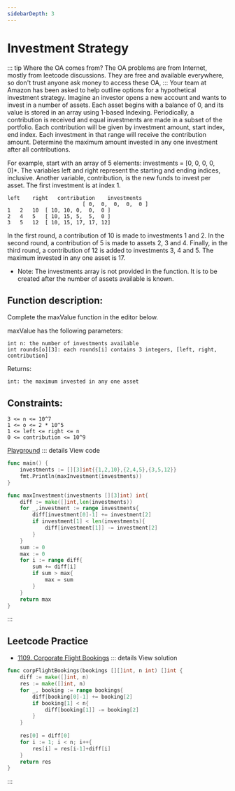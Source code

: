 ```yaml
---
sidebarDepth: 3
---
```

# Investment Strategy

::: tip Where the OA comes from?
The OA problems are from Internet, mostly from leetcode discussions. They are free and available everywhere, so don't trust anyone ask money to access these OA,
:::
Your team at Amazon has been asked to help outline options for a hypothetical investment strategy. Imagine an investor opens a new account and wants to invest in a number of assets. Each asset begins with a balance of 0, and its value is stored in an array using 1-based Indexing. Periodically, a contribution is received and equal investments are made in a subset of the portfolio. Each contribution will be given by investment amount, start index, end index. Each investment in that range will receive the contribution amount. Determine the maximum amount invested in any one investment after all contributions.

For example, start with an array of 5 elements: investments = [0, 0, 0, 0, 0]*. The variables left and right represent the starting and ending indices, inclusive. Another variable, contribution, is the new funds to invest per asset. The first investment is at index 1.

    left	right	contribution	investments
                            [ 0,  0,  0,  0,  0 ] 
    1	2	10	[ 10, 10, 0,  0,  0 ]
    2	4	5	[ 10, 15, 5,  5,  0 ] 
    3	5	12	[ 10, 15, 17, 17, 12]

In the first round, a contribution of 10 is made to investments 1 and 2. In the second round, a contribution of 5 is made to assets 2, 3 and 4. Finally, in the third round, a contribution of 12 is added to investments 3, 4 and 5. The maximum invested in any one asset is 17.

* Note: The investments array is not provided in the function. It is to be created after the number of assets available is known.

## Function description:
Complete the maxValue function in the editor below.

maxValue has the following parameters:

    int n: the number of investments available
    int rounds[o][3]: each rounds[i] contains 3 integers, [left, right, contribution]

Returns:

    int: the maximum invested in any one asset

## Constraints:

    3 <= n <= 10^7
    1 <= o <= 2 * 10^5
    1 <= left <= right <= n
    0 <= contribution <= 10^9

[Playground](https://leetcode.com/playground/fhiyWCSS)
::: details View code

```go
func main() {
    investments := [][3]int{{1,2,10},{2,4,5},{3,5,12}}
    fmt.Println(maxInvestment(investments))
}

func maxInvestment(investments [][3]int) int{
    diff := make([]int,len(investments))
    for _,investment := range investments{
        diff[investment[0]-1] += investment[2]
        if investment[1] < len(investments){
            diff[investment[1]] -= investment[2]
        }
    }
    sum := 0
    max := 0
    for i := range diff{
        sum += diff[i]
        if sum > max{
            max = sum
        }
    }
    return max
}

```
:::

## Leetcode Practice
* [1109. Corporate Flight Bookings](https://leetcode.com/problems/corporate-flight-bookings/)
::: details View solution

```go
func corpFlightBookings(bookings [][]int, n int) []int {
    diff := make([]int, n)
    res := make([]int, n)
    for _, booking := range bookings{
        diff[booking[0]-1] += booking[2]
        if booking[1] < n{
            diff[booking[1]] -= booking[2]
        }
    }
    
    res[0] = diff[0]
    for i := 1; i < n; i++{
        res[i] = res[i-1]+diff[i]
    }
    return res
}
```
:::